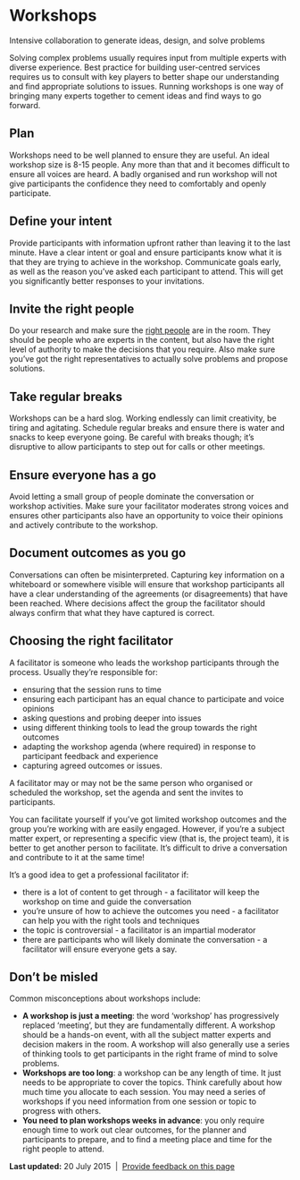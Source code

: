 Workshops
=========

Intensive collaboration to generate ideas, design, and solve problems

Solving complex problems usually requires input from multiple experts with diverse experience. Best practice for building user-centred services requires us to consult with key players to better shape our understanding and find appropriate solutions to issues. Running workshops is one way of bringing many experts together to cement ideas and find ways to go forward.

Plan
----

Workshops need to be well planned to ensure they are useful. An ideal workshop size is 8-15 people. Any more than that and it becomes difficult to ensure all voices are heard. A badly organised and run workshop will not give participants the confidence they need to comfortably and openly participate.

Define your intent
------------------

Provide participants with information upfront rather than leaving it to the last minute. Have a clear intent or goal and ensure participants know what it is that they are trying to achieve in the workshop. Communicate goals early, as well as the reason you’ve asked each participant to attend. This will get you significantly better responses to your invitations.

Invite the right people
-----------------------

Do your research and make sure the [right people](../../team.html) are in the room. They should be people who are experts in the content, but also have the right level of authority to make the decisions that you require. Also make sure you’ve got the right representatives to actually solve problems and propose solutions.

Take regular breaks
-------------------

Workshops can be a hard slog. Working endlessly can limit creativity, be tiring and agitating. Schedule regular breaks and ensure there is water and snacks to keep everyone going. Be careful with breaks though; it’s disruptive to allow participants to step out for calls or other meetings.

Ensure everyone has a go
------------------------

Avoid letting a small group of people dominate the conversation or workshop activities. Make sure your facilitator moderates strong voices and ensures other participants also have an opportunity to voice their opinions and actively contribute to the workshop.

Document outcomes as you go
---------------------------

Conversations can often be misinterpreted. Capturing key information on a whiteboard or somewhere visible will ensure that workshop participants all have a clear understanding of the agreements (or disagreements) that have been reached. Where decisions affect the group the facilitator should always confirm that what they have captured is correct.

Choosing the right facilitator
------------------------------

A facilitator is someone who leads the workshop participants through the process. Usually they’re responsible for:

-   ensuring that the session runs to time
-   ensuring each participant has an equal chance to participate and voice opinions
-   asking questions and probing deeper into issues
-   using different thinking tools to lead the group towards the right outcomes
-   adapting the workshop agenda (where required) in response to participant feedback and experience
-   capturing agreed outcomes or issues.

A facilitator may or may not be the same person who organised or scheduled the workshop, set the agenda and sent the invites to participants.

You can facilitate yourself if you’ve got limited workshop outcomes and the group you’re working with are easily engaged. However, if you’re a subject matter expert, or representing a specific view (that is, the project team), it is better to get another person to facilitate. It’s difficult to drive a conversation and contribute to it at the same time!

It’s a good idea to get a professional facilitator if:

-   there is a lot of content to get through - a facilitator will keep the workshop on time and guide the conversation
-   you’re unsure of how to achieve the outcomes you need - a facilitator can help you with the right tools and techniques
-   the topic is controversial - a facilitator is an impartial moderator
-   there are participants who will likely dominate the conversation - a facilitator will ensure everyone gets a say.

Don’t be misled
---------------

Common misconceptions about workshops include:

-   **A workshop is just a meeting**: the word ‘workshop’ has progressively replaced ‘meeting’, but they are fundamentally different. A workshop should be a hands-on event, with all the subject matter experts and decision makers in the room. A workshop will also generally use a series of thinking tools to get participants in the right frame of mind to solve problems.
-   **Workshops are too long**: a workshop can be any length of time. It just needs to be appropriate to cover the topics. Think carefully about how much time you allocate to each session. You may need a series of workshops if you need information from one session or topic to progress with others.
-   **You need to plan workshops weeks in advance**: you only require enough time to work out clear outcomes, for the planner and participants to prepare, and to find a meeting place and time for the right people to attend.

**Last updated:** 20 July 2015  |  [Provide feedback on this page](../../feedback%3Furl_from=Userresearch-Workshops.html)

